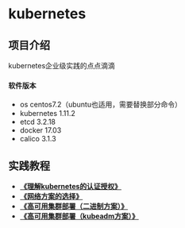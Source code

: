 # kubernetes

## 项目介绍
kubernetes企业级实践的点点滴滴

#### 软件版本
- os centos7.2（ubuntu也适用，需要替换部分命令）
- kubernetes 1.11.2
- etcd 3.2.18
- docker 17.03
- calico 3.1.3

## 实践教程
- **[《理解kubernetes的认证授权》][1]**
- **[《网络方案的选择》][2]**
- **[《高可用集群部署（二进制方案）》][3]**
- **[《高可用集群部署（kubeadm方案）》][4]**


[1]:https://gitee.com/pa/kubernetes/blob/master/docs/auth.md
[2]:https://gitee.com/pa/kubernetes/blob/master/docs/auth.md
[3]:https://gitee.com/pa/kubernetes-ha-binary
[4]:https://gitee.com/pa/kubernetes-ha-kubeadm
